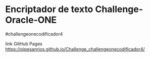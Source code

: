 # Encriptador de texto Challenge-Oracle-ONE

#challengeonecodificador4


link GitHub Pages https://pipesanrios.github.io/Challenge_challengeonecodificador4/
